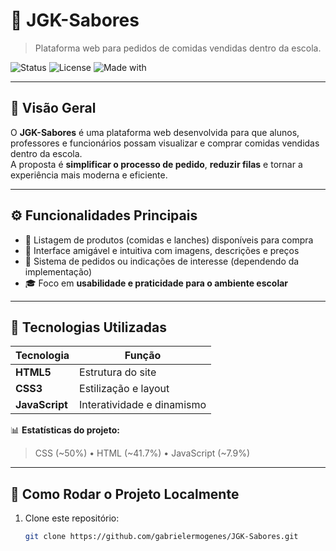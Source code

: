 # 🍔 JGK-Sabores

> Plataforma web para pedidos de comidas vendidas dentro da escola.

![Status](https://img.shields.io/badge/status-em_desenvolvimento-yellow)
![License](https://img.shields.io/badge/license-MIT-blue)
![Made with](https://img.shields.io/badge/made%20with-HTML%2C%20CSS%20e%20JS-orange)

---

## 🎯 Visão Geral

O **JGK-Sabores** é uma plataforma web desenvolvida para que alunos, professores e funcionários possam visualizar e comprar comidas vendidas dentro da escola.  
A proposta é **simplificar o processo de pedido**, **reduzir filas** e tornar a experiência mais moderna e eficiente.

---

## ⚙️ Funcionalidades Principais

- 🍕 Listagem de produtos (comidas e lanches) disponíveis para compra  
- 🧃 Interface amigável e intuitiva com imagens, descrições e preços  
- 🛒 Sistema de pedidos ou indicações de interesse (dependendo da implementação)  
- 🎓 Foco em **usabilidade e praticidade para o ambiente escolar**

---

## 🧩 Tecnologias Utilizadas

| Tecnologia | Função |
|-------------|--------|
| **HTML5** | Estrutura do site |
| **CSS3** | Estilização e layout |
| **JavaScript** | Interatividade e dinamismo |

📊 **Estatísticas do projeto:**  
> CSS (~50%) • HTML (~41.7%) • JavaScript (~7.9%)

---

## 🚀 Como Rodar o Projeto Localmente

1. Clone este repositório:
   ```bash
   git clone https://github.com/gabrielermogenes/JGK-Sabores.git
